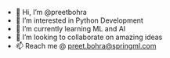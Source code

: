 - 👋 Hi, I’m @preetbohra
- 👀 I’m interested in Python Development
- 🌱 I’m currently learning ML and AI
- 💞️ I’m looking to collaborate on amazing ideas
- 📫 Reach me @ preet.bohra@springml.com

<!---
springml-preetbohra/springml-preetbohra is a ✨ special ✨ repository because its `README.md` (this file) appears on your GitHub profile.
You can click the Preview link to take a look at your changes.
--->
